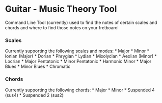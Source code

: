 # Guitar - Music Theory Tool

Command Line Tool (currently) used to find the notes of certain scales and chords and where to find those notes on your fretboard

### Scales
Currently supporting the following scales and modes:
    * Major
    * Minor
    * Ionian (Major)
    * Dorian
    * Phrygian
    * Lydian
    * Mixolydian
    * Aeolian (Minor)
    * Locrian
    * Major Pentatonic
    * Minor Pentatonic
    * Harmonic Minor
    * Major Blues
    * Minor Blues
    * Chromatic

### Chords
Currently supporting the following chords:
    * Major
    * Minor
    * Suspended 4 (sus4)
    * Suspended 2 (sus2)
